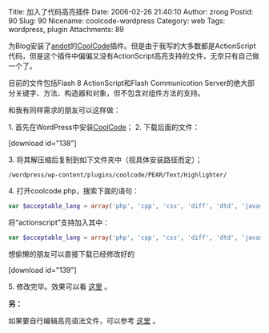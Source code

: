 Title: 加入了代码高亮插件
Date: 2006-02-26 21:40:10
Author: zrong
Postid: 90
Slug: 90
Nicename: coolcode-wordpress
Category: web
Tags: wordpress, plugin
Attachments: 89

为Blog安装了[andot](http://www.CoolCode.CN)的[CoolCode](http://www.coolcode.cn/?p=26)插件。但是由于我写的大多数都是ActionScript代码，但是这个插件中偏偏又没有ActionScript高亮支持的文件，无奈只有自己做一个了。  

目前的文件包括Flash 8 ActionScript和Flash Communicotion Server的绝大部分关键字、方法、构造器和对象，但不包含对组件方法的支持。

和我有同样需求的朋友可以这样做：

1\.  首先在WordPress中安装[CoolCode](http://www.coolcode.org/?p=26)；
2\.  下载后面的文件：

[download id="138"]

3\.  将其解压缩后复制到如下文件夹中（视具体安装路径而定）；

```
/wordpress/wp-content/plugins/coolcode/PEAR/Text/Highlighter/
```
4\.  打开coolcode.php，搜索下面的语句：

``` php
var $acceptable_lang = array('php', 'cpp', 'css', 'diff', 'dtd', 'javascript', 'html', 'mysql', 'perl', 'python', 'ruby', 'sql', 'xml', 'java');
```

将“actionscript”支持加入其中：

``` php
var $acceptable_lang = array('php', 'cpp', 'css', 'diff', 'dtd', 'javascript', 'actionscript', 'html', 'mysql', 'perl', 'python', 'ruby', 'sql', 'xml', 'java');
```

想偷懒的朋友可以直接下载已经修改好的 

[download id="139"]

5\.  修改完毕。效果可以看 [这里](http://zengrong.net/post/29.htm) 。

**另：**

如果要自行编辑高亮语法文件，可以参考 [这里](http://pear.php.net/package/Text_Highlighter) 。

